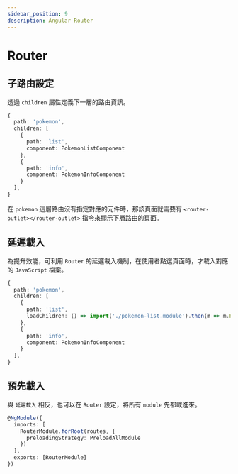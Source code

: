 ```yaml
---
sidebar_position: 9
description: Angular Router
---
```


# Router

## 子路由設定

透過 `children` 屬性定義下一層的路由資訊。

```typescript
{
  path: 'pokemon',
  children: [
    {
      path: 'list',
      component: PokemonListComponent
    },
    {
      path: 'info',
      component: PokemonInfoComponent
    }
  ],
}
```

在 `pokemon` 這層路由沒有指定對應的元件時，那該頁面就需要有 `<router-outlet></router-outlet>` 指令來顯示下層路由的頁面。

## 延遲載入

為提升效能，可利用 `Router` 的延遲載入機制，在使用者點選頁面時，才載入對應的 `JavaScript` 檔案。

```typescript
{
  path: 'pokemon',
  children: [
    {
      path: 'list',
      loadChildren: () => import('./pokemon-list.module').then(m => m.PokemonListModule)
    },
    {
      path: 'info',
      component: PokemonInfoComponent
    }
  ],
}
```

## 預先載入

與 `延遲載入` 相反，也可以在 `Router` 設定，將所有 `module` 先都載進來。

```typescript
@NgModule({
  imports: [
    RouterModule.forRoot(routes, {
      preloadingStrategy: PreloadAllModule
    })
  ],
  exports: [RouterModule]
})
```
